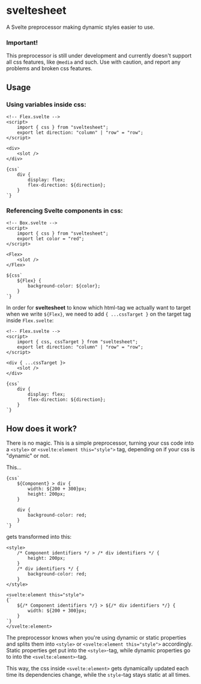 # sveltesheet

A Svelte preprocessor making dynamic styles easier to use.

### Important!

This preprocessor is still under development and currently doesn't support all css features, like `@media` and such. Use with caution, and report any problems and broken css features.

## Usage

### Using variables inside css:

```svelte
<!-- Flex.svelte -->
<script>
    import { css } from "sveltesheet";
    export let direction: "column" | "row" = "row";
</script>

<div>
    <slot />
</div>

{css`
    div {
        display: flex;
        flex-direction: ${direction};
    }
`}
```

### Referencing Svelte components in css:

```svelte
<!-- Box.svelte -->
<script>
    import { css } from "sveltesheet";
    export let color = "red";
</script>

<Flex>
    <slot />
</Flex>

${css`
    ${Flex} {
        background-color: ${color};
    }
`}
```

In order for **sveltesheet** to know which html-tag we actually want to target when we write `${Flex}`, we need to add `{ ...cssTarget }` on the target tag inside `Flex.svelte`:

```svelte
<!-- Flex.svelte -->
<script>
    import { css, cssTarget } from "sveltesheet";
    export let direction: "column" | "row" = "row";
</script>

<div { ...cssTarget }>
    <slot />
</div>

{css`
    div {
        display: flex;
        flex-direction: ${direction};
    }
`}
```

## How does it work?

There is no magic. This is a simple preprocessor, turning your css code into a `<style>` or `<svelte:element this="style">` tag, depending on if your css is "dynamic" or not.

This...

```svelte
{css`
    ${Component} > div {
        width: ${200 + 300}px;
        height: 200px;
    }

    div {
        background-color: red;
    }
`}
```

gets transformed into this:

```svelte
<style>
    /* Component identifiers */ > /* div identifiers */ {
        height: 200px;
    }
    /* div identifiers */ {
        background-color: red;
    }
</style>

<svelte:element this="style">
{`
    ${/* Component identifiers */} > ${/* div identifiers */} {
        width: ${200 + 300}px;
    }
`}
</svelte:element>
```

The preprocessor knows when you're using dynamic or static properties and splits them into `<style>` or `<svelte:element this="style">` accordingly. Static properties get put into the `<style>`-tag, while dynamic properties go to into the `<svelte:element>`-tag.

This way, the css inside `<svelte:element>` gets dynamically updated each time its dependencies change, while the `style`-tag stays static at all times.
